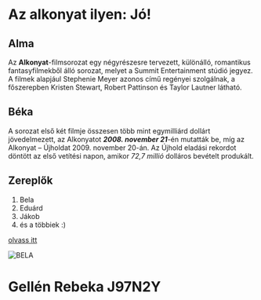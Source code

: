 # Az alkonyat ilyen: Jó!

## Alma
Az **Alkonyat**-filmsorozat egy négyrészesre tervezett, különálló, romantikus fantasyfilmekből álló sorozat, melyet a Summit Entertainment stúdió jegyez. A filmek alapjául Stephenie Meyer azonos című regényei szolgálnak, a főszerepben Kristen Stewart, Robert Pattinson és Taylor Lautner látható.

## Béka
A sorozat első két filmje összesen több mint egymilliárd dollárt jövedelmezett, az Alkonyatot ***2008. november 21***-én mutatták be, míg az Alkonyat – Újholdat 2009. november 20-án. Az Újhold eladási rekordot döntött az első vetítési napon, amikor *72,7 millió* dolláros bevételt produkált.

## Zereplők
1. Bela
2. Eduárd
3. Jákob
4. és a többiek :)

[olvass itt](https://hu.wikipedia.org/wiki/Alkonyat_(filmsorozat))

![BELA](https://i.kym-cdn.com/entries/icons/original/000/038/016/Screen_Shot_2021-08-13_at_3.07.29_PM.png)

# Gellén Rebeka J97N2Y